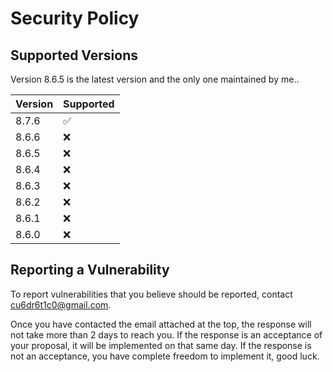 # Security Policy

## Supported Versions

Version 8.6.5 is the latest version and the only one maintained by me..

| Version | Supported          |
| ------- | ------------------ |
| 8.7.6   | :white_check_mark: |
| 8.6.6   | ❌ |
| 8.6.5   | ❌ |
| 8.6.4   | ❌ |
| 8.6.3   | ❌ |
| 8.6.2   | ❌ |
| 8.6.1   | ❌ |
| 8.6.0   | ❌ |

## Reporting a Vulnerability

To report vulnerabilities that you believe should be reported, contact cu6dr6t1c0@gmail.com.

Once you have contacted the email attached at the top, the response will not take more than 2 days to reach you.
If the response is an acceptance of your proposal, it will be implemented on that same day. 
If the response is not an acceptance, you have complete freedom to implement it, good luck.
